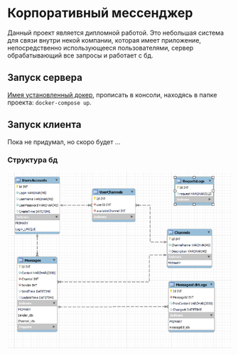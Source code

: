 # Корпоративный мессенджер
Данный проект является дипломной работой. 
Это небольшая система для связи внутри некой компании, которая имеет приложение, непосредственно использующееся пользователями, сервер обрабатывающий все запросы и работает с бд.

## Запуск сервера
[Имея установленный докер](https://www.docker.com/ "Ссылка на скачивание"), прописать в консоли, находясь в папке проекта: ```docker-compose up```.

## Запуск клиента
Пока не придумал, но скоро будет ...

### Структура бд
![](./eerDB.png "Устаревшая EER диаграмма базы данных.")
